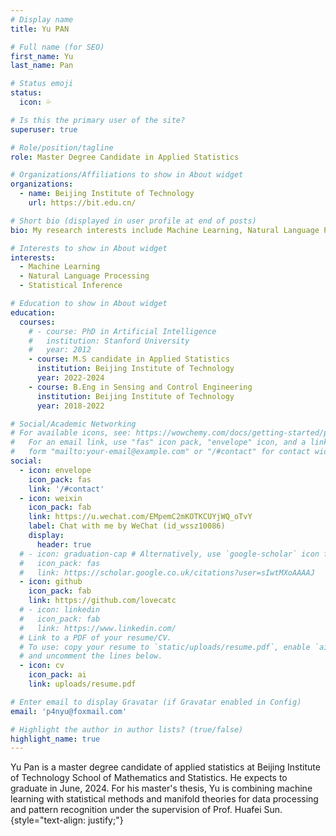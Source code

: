 ```yaml
---
# Display name
title: Yu PAN

# Full name (for SEO)
first_name: Yu
last_name: Pan

# Status emoji
status:
  icon: 💦

# Is this the primary user of the site?
superuser: true

# Role/position/tagline
role: Master Degree Candidate in Applied Statistics

# Organizations/Affiliations to show in About widget
organizations:
  - name: Beijing Institute of Technology
    url: https://bit.edu.cn/

# Short bio (displayed in user profile at end of posts)
bio: My research interests include Machine Learning, Natural Language Processing and Statistical Inference.

# Interests to show in About widget
interests:
  - Machine Learning
  - Natural Language Processing
  - Statistical Inference

# Education to show in About widget
education:
  courses:
    # - course: PhD in Artificial Intelligence
    #   institution: Stanford University
    #   year: 2012
    - course: M.S candidate in Applied Statistics
      institution: Beijing Institute of Technology
      year: 2022-2024
    - course: B.Eng in Sensing and Control Engineering
      institution: Beijing Institute of Technology
      year: 2018-2022

# Social/Academic Networking
# For available icons, see: https://wowchemy.com/docs/getting-started/page-builder/#icons
#   For an email link, use "fas" icon pack, "envelope" icon, and a link in the
#   form "mailto:your-email@example.com" or "/#contact" for contact widget.
social:
  - icon: envelope
    icon_pack: fas
    link: '/#contact'
  - icon: weixin
    icon_pack: fab
    link: https://u.wechat.com/EMpemC2mKOTKCUYjWQ_oTvY
    label: Chat with me by WeChat (id_wssz10086)
    display:
      header: true
  # - icon: graduation-cap # Alternatively, use `google-scholar` icon from `ai` icon pack
  #   icon_pack: fas
  #   link: https://scholar.google.co.uk/citations?user=sIwtMXoAAAAJ
  - icon: github
    icon_pack: fab
    link: https://github.com/lovecatc
  # - icon: linkedin
  #   icon_pack: fab
  #   link: https://www.linkedin.com/
  # Link to a PDF of your resume/CV.
  # To use: copy your resume to `static/uploads/resume.pdf`, enable `ai` icons in `params.yaml`,
  # and uncomment the lines below.
  - icon: cv
    icon_pack: ai
    link: uploads/resume.pdf

# Enter email to display Gravatar (if Gravatar enabled in Config)
email: 'p4nyu@foxmail.com'

# Highlight the author in author lists? (true/false)
highlight_name: true
---
```


<!-- Alice Wu is a professor of artificial intelligence at the Stanford AI Lab. Her research interests include distributed robotics, mobile computing and programmable matter. She leads the Robotic Neurobiology group, which develops self-reconfiguring robots, systems of self-organizing robots, and mobile sensor networks. -->
Yu Pan is a master degree candidate of applied statistics at Beijing Institute of Technology School of Mathematics and Statistics. He expects to graduate in June, 2024. For his master's thesis, Yu is combining machine learning with statistical methods and manifold theories for data processing and pattern recognition under the supervision of Prof. Huafei Sun. 
{style="text-align: justify;"}

